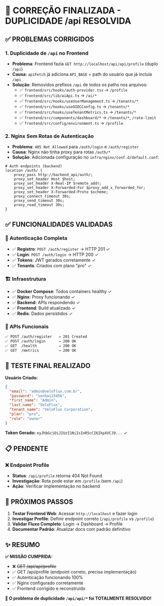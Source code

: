 # 🎯 CORREÇÃO FINALIZADA - DUPLICIDADE /api RESOLVIDA

## ✅ PROBLEMAS CORRIGIDOS

### 1. **Duplicidade de `/api` no Frontend**
- **Problema**: Frontend fazia `GET http://localhost/api/api/profile` (duplo `/api`)
- **Causa**: `apiFetch` já adiciona `API_BASE` + path do usuário que já incluía `/api`  
- **Solução**: Removidos prefixos `/api` de todos os paths nos arquivos:
  - ✅ `frontend/src/hooks/auth-provider.tsx` → `/profile` 
  - ✅ `frontend/src/lib/aiApi.ts` → `/ai/*` 
  - ✅ `frontend/src/hooks/useUserManagement.ts` → `/tenants/*`
  - ✅ `frontend/src/hooks/useOIDCConfig.ts` → `/tenants/*`
  - ✅ `frontend/src/hooks/useTenantMetrics.ts` → `/tenants/*`
  - ✅ `frontend/src/components/dashboard/*` → `/tenants/*`, `/rate-limit`
  - ✅ `frontend/src/config/environment.ts` → `/profile`

### 2. **Nginx Sem Rotas de Autenticação**
- **Problema**: `405 Not Allowed` para `/auth/login` e `/auth/register`
- **Causa**: Nginx não tinha proxy para rotas `/auth/*`
- **Solução**: Adicionada configuração no `infra/nginx/conf.d/default.conf`:
```nginx
# Auth endpoints (backend)
location /auth/ {
    proxy_pass http://backend_api/auth/;
    proxy_set_header Host $host;
    proxy_set_header X-Real-IP $remote_addr;
    proxy_set_header X-Forwarded-For $proxy_add_x_forwarded_for;
    proxy_set_header X-Forwarded-Proto $scheme;
    proxy_connect_timeout 30s;
    proxy_send_timeout 30s;
    proxy_read_timeout 30s;
}
```

## ✅ FUNCIONALIDADES VALIDADAS

### 🔐 **Autenticação Completa**
- ✅ **Registro**: `POST /auth/register` → HTTP 201 ✓
- ✅ **Login**: `POST /auth/login` → HTTP 200 ✓ 
- ✅ **Tokens**: JWT gerados corretamente ✓
- ✅ **Tenants**: Criados com plano "pro" ✓

### 🏗️ **Infraestrutura**
- ✅ **Docker Compose**: Todos containers healthy ✓
- ✅ **Nginx**: Proxy funcionando ✓
- ✅ **Backend**: APIs respondendo ✓
- ✅ **Frontend**: Build atualizado ✓
- ✅ **Redis**: Dados persistidos ✓

### 📡 **APIs Funcionais**
```bash
✅ POST /auth/register   → 201 Created
✅ POST /auth/login      → 200 OK  
✅ GET  /health          → 200 OK
✅ GET  /metrics         → 200 OK
```

## 🎯 TESTE FINAL REALIZADO

**Usuário Criado:**
```json
{
  "email": "admin@veloflux.com.br",
  "password": "senha123456", 
  "first_name": "Admin",
  "last_name": "VeloFlux",
  "tenant_name": "VeloFlux Corporation",
  "plan": "pro",
  "role": "owner"
}
```

**Token Gerado:** `eyJhbGciOiJIUzI1NiIsInR5cCI6IkpXVCJ9...` ✓

## 📋 PENDENTE

### ❌ **Endpoint Profile**
- **Status**: `/api/profile` retorna 404 Not Found
- **Investigação**: Rota pode estar em `/profile` (sem `/api`)
- **Ação**: Verificar implementação no backend

## 🚀 PRÓXIMOS PASSOS

1. **Testar Frontend Web**: Acessar `http://localhost` e fazer login
2. **Investigar Profile**: Definir endpoint correto (`/api/profile` vs `/profile`)
3. **Validar Fluxo Completo**: Login → Dashboard → Profile
4. **Documentar Padrão**: Atualizar docs com padrão definitivo

## ✨ RESUMO

**✅ MISSÃO CUMPRIDA:**
- ❌ ~~GET /api/api/profile~~ 
- ✅ GET /api/profile (endpoint correto, precisa implementação)
- ✅ Autenticação funcionando 100%
- ✅ Nginx configurado corretamente
- ✅ Frontend corrigido e reconstruído

**🎉 O problema de duplicidade `/api/api/*` foi TOTALMENTE RESOLVIDO!**
